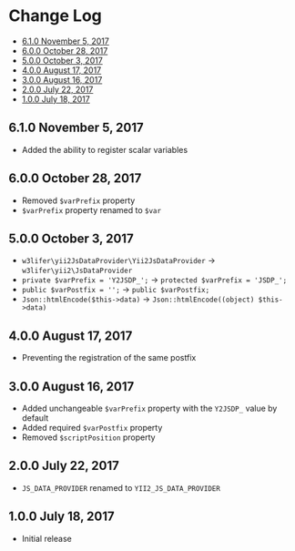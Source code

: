 # Change Log

- [6.1.0 November 5, 2017](#610-november-5-2017)
- [6.0.0 October 28, 2017](#600-october-28-2017)
- [5.0.0 October 3, 2017](#500-october-3-2017)
- [4.0.0 August 17, 2017](#400-august-17-2017)
- [3.0.0 August 16, 2017](#300-august-16-2017)
- [2.0.0 July 22, 2017](#200-july-22-2017)
- [1.0.0 July 18, 2017](#100-july-18-2017)

## 6.1.0 November 5, 2017

- Added the ability to register scalar variables

## 6.0.0 October 28, 2017

- Removed `$varPrefix` property
- `$varPrefix` property renamed to `$var`

## 5.0.0 October 3, 2017

- `w3lifer\yii2JsDataProvider\Yii2JsDataProvider` -> `w3lifer\yii2\JsDataProvider`
- `private $varPrefix = 'Y2JSDP_';` -> `protected $varPrefix = 'JSDP_';`
- `public $varPostfix = '';` -> `public $varPostfix;`
- `Json::htmlEncode($this->data)` -> `Json::htmlEncode((object) $this->data)`

## 4.0.0 August 17, 2017

- Preventing the registration of the same postfix

## 3.0.0 August 16, 2017

- Added unchangeable `$varPrefix` property with the `Y2JSDP_` value by default
- Added required `$varPostfix` property
- Removed `$scriptPosition` property

## 2.0.0 July 22, 2017

- `JS_DATA_PROVIDER` renamed to `YII2_JS_DATA_PROVIDER`

## 1.0.0 July 18, 2017

- Initial release
